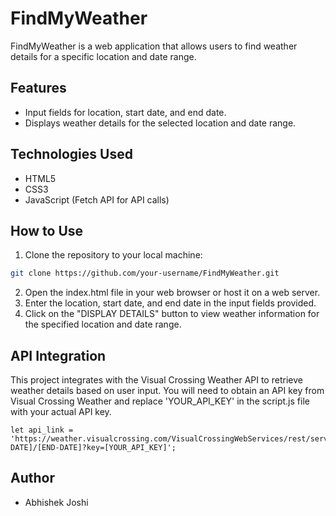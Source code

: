 # FindMyWeather

FindMyWeather is a web application that allows users to find weather details for a specific location and date range.

## Features

- Input fields for location, start date, and end date.
- Displays weather details for the selected location and date range.

## Technologies Used

- HTML5
- CSS3
- JavaScript (Fetch API for API calls)

## How to Use

1. Clone the repository to your local machine:

```bash
git clone https://github.com/your-username/FindMyWeather.git
```

2. Open the index.html file in your web browser or host it on a web server.
3. Enter the location, start date, and end date in the input fields provided.
4. Click on the "DISPLAY DETAILS" button to view weather information for the specified location and date range.

## API Integration

This project integrates with the Visual Crossing Weather API to retrieve weather details based on user input. You will need to obtain an API key from Visual Crossing Weather and replace 'YOUR_API_KEY' in the script.js file with your actual API key.

```
let api_link = 'https://weather.visualcrossing.com/VisualCrossingWebServices/rest/services/timeline/[LOCATION]/[START-DATE]/[END-DATE]?key=[YOUR_API_KEY]';
```

## Author

- Abhishek Joshi
